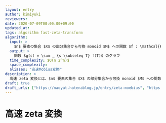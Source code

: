 ```yaml
---
layout: entry
author: kimiyuki
reviewers:
date: 2020-07-09T00:00:00+09:00
updated_at:
tags: algorithm fast-zeta-transform
algorithm:
  input: >
    $n$ 要素の集合 $X$ の部分集合から可換 monoid $M$ への関数 $f : \mathcal{P}(X) \to M$ のグラフ
  output: >
    関数 $g(s) = \sum _ {s \subseteq T} f(T)$ のグラフ
  time_complexity: $O(n 2^n)$
  space_complexity:
  aliases: "高速Mobius変換"
description: >
  高速 zeta 変換とは、$n$ 要素の集合 $X$ の部分集合から可換 monoid $M$ への関数 $f : \mathcal{P}(X) \to M$ が与えられたとき、関数 $g(s) = \sum _ {s \subseteq T} f(T)$ の全体を $O(n 2^n)$ で求めるアルゴリズムである。累積和の $n$ 次元への一般化と理解できる。
draft: true
draft_urls: ["https://naoyat.hatenablog.jp/entry/zeta-moebius", "https://qiita.com/convexineq/items/afc84dfb9ee4ec4a67d5"]
---
```


# 高速 zeta 変換
